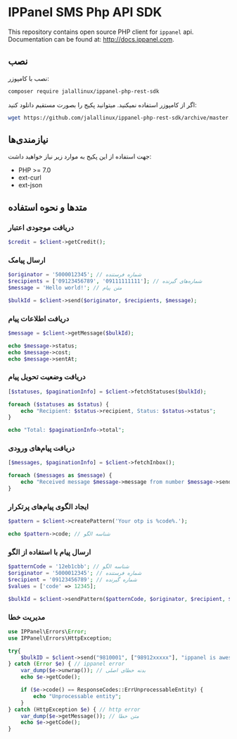 # IPPanel SMS Php API SDK

This repository contains open source PHP client for `ippanel` api. Documentation can be found at: <http://docs.ippanel.com>.

## نصب

نصب با کامپوزر:

```bash
composer require jalallinux/ippanel-php-rest-sdk
```

اگر از کامپوزر استفاده نمیکنید. میتوانید پکیج را بصورت مستقیم دانلود کنید:

```bash
wget https://github.com/jalallinux/ippanel-php-rest-sdk/archive/master.zip
```

## نیازمندی‌ها
جهت استفاده از این پکیج به موارد زیر نیاز خواهید داشت:
- PHP >= 7.0
- ext-curl
- ext-json


## متدها و نحوه استفاده

### دریافت موجودی اعتبار
```php
$credit = $client->getCredit();
```

### ارسال پیامک
```php
$originator = '5000012345'; // شماره فرستنده
$recipients = ['09123456789', '09111111111']; // شماره‌های گیرنده
$message = 'Hello world!'; // متن پیام

$bulkId = $client->send($originator, $recipients, $message);
```

### دریافت اطلاعات پیام
```php
$message = $client->getMessage($bulkId);

echo $message->status;
echo $message->cost;
echo $message->sentAt;
```

### دریافت وضعیت تحویل پیام
```php
[$statuses, $paginationInfo] = $client->fetchStatuses($bulkId);

foreach ($statuses as $status) {
    echo "Recipient: $status->recipient, Status: $status->status";
}

echo "Total: $paginationInfo->total";
```

### دریافت پیام‌های ورودی
```php
[$messages, $paginationInfo] = $client->fetchInbox();

foreach ($messages as $message) {
    echo "Received message $message->message from number $message->sender in line $message->number";
}
```

### ایجاد الگوی پیام‌های پرتکرار
```php
$pattern = $client->createPattern('Your otp is %code%.');

echo $pattern->code; // شناسه الگو
```

### ارسال پیام با استفاده از الگو
```php
$patternCode = '12eb1cbb'; // شناسه الگو
$originator = '5000012345'; // شماره فرستنده
$recipient = '09123456789'; // شماره گیرنده
$values = ['code' => 12345];

$bulkId = $client->sendPattern($patternCode, $originator, $recipient, $values);
```

### مدیریت خطا
```php
use IPPanel\Errors\Error;
use IPPanel\Errors\HttpException;

try{
    $bulkID = $client->send("9810001", ["98912xxxxx"], "ippanel is awesome");
} catch (Error $e) { // ippanel error
    var_dump($e->unwrap()); // بدنه خطای اصلی
    echo $e->getCode();

    if ($e->code() == ResponseCodes::ErrUnprocessableEntity) {
        echo "Unprocessable entity";
    }
} catch (HttpException $e) { // http error
    var_dump($e->getMessage()); // متن خطا
    echo $e->getCode();
}
``` 
